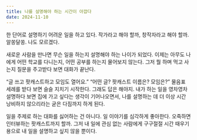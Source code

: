 ```yaml
---
title: 나를 설명해야 하는 시간이 아깝다
date: 2024-11-10
---
```


한 단어로 설명하기 어려운 일을 하고 있다. 작가라고 해야 할까, 창작자라고 해야 할까. 알쏭달쏭. 나도 모르겠다.

새로운 사람을 만나면 무슨 일을 하는지 설명해야 하는 나이가 되었다. 이제는 아무도 나에게 어떤 학교를 다니는지, 어떤 공부를 하는지 물어보지 않는다. 그저 뭘 하며 먹고 사는지 질문을 주고받다 보면 대화가 끝난다.

“글 쓰고 팟캐스트하고 모임도 열어요.” “어떤 글? 팟캐스트 이름은? 모임은?” 물음표 세례를 받다 보면 슬슬 지치기 시작한다. 그래도 답은 해야지. 내가 하는 일을 영차영차 설명하다 보면 집에 가고 싶다는 생각이 기어나오면서, 나를 설명하는 데 더 이상 시간 낭비하지 않으리라는 굳은 다짐까지 하게 된다.

일을 주제로 하는 대화를 싫어하는 건 아니다. 일 이야기를 심각하게 좋아한다. 오죽하면 인터뷰하는 팟캐스트까지 할까. 그저 내 일에 관심 없는 사람에게 구구절절 시간 때우기 용으로 내 일을 설명하고 싶지 않을 뿐이다.